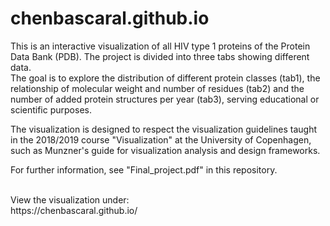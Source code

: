 # chenbascaral.github.io

This is an interactive visualization of all HIV type 1 proteins of the Protein Data Bank (PDB). The project is divided into three tabs showing different data.
<br>
The goal is to explore the distribution of different protein classes (tab1), the relationship of molecular weight and number of residues (tab2) and the number of added protein structures per year (tab3), serving educational or scientific purposes.

The visualization is designed to respect the visualization guidelines taught in the 2018/2019 course "Visualization" at the University of Copenhagen, such as Munzner's guide for visualization analysis and design frameworks.

For further information, see "Final_project.pdf" in this repository.

<br>
View the visualization under: <br>
https://chenbascaral.github.io/
